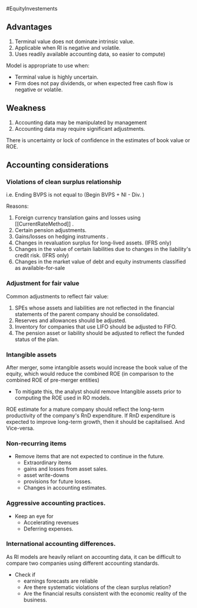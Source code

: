 #EquityInvestements 

## Advantages 
1. Terminal value does not dominate intrinsic value. 
2. Applicable when RI is negative and volatile. 
3. Uses readily available accounting data, so easier to compute) 

Model is appropriate to use when: 
- Terminal value is highly uncertain. 
- Firm does not pay dividends, or when expected free cash flow is negative or volatile. 

## Weakness 
1. Accounting data may be manipulated by management 
2. Accounting data may require significant adjustments. 

There is uncertainty or lock of confidence in the estimates of book value or ROE. 


## Accounting considerations 
### Violations of clean surplus relationship 
i.e. Ending BVPS is not equal to (Begin BVPS + NI - Div. )

Reasons: 
1. Foreign currency translation gains and losses using [[CurrentRateMethod]] . 
2. Certain pension adjustments. 
3. Gains/losses on hedging instruments . 
4. Changes in revaluation surplus for long-lived assets. (IFRS only)
5. Changes in the value of certain liabilities due to changes in the liability's credit risk. (IFRS only)
6. Changes in the market value of debt and equity instruments classified as available-for-sale 

### Adjustment for fair value 
Common adjustments to reflect fair value: 
1. SPEs whose assets and liabilities are not reflected in the financial statements of the parent company should be consolidated. 
2. Reserves and allowances should be adjusted. 
3. Inventory for companies that use LIFO should be adjusted to FIFO. 
4. The pension asset or liability should be adjusted to reflect the funded status of the plan. 

### Intangible assets 
After merger, some intangible assets would increase the book value of the equity, which would reduce the combined ROE (in comparison to the combined ROE of pre-merger entities)
- To mitigate this, the analyst should remove Intangible assets prior to computing the ROE used in RO models. 

ROE estimate for a mature company should reflect the long-term productivity of the company's RnD expenditure. If RnD expenditure is expected to improve long-term growth, then it should be capitalised. And Vice-versa. 

### Non-recurring items 
- Remove items that are not expected to continue in the future. 
	- Extraordinary items 
	- gains and losses from asset sales. 
	- asset write-downs 
	- provisions for future losses. 
	- Changes in accounting estimates. 

### Aggressive accounting practices. 
- Keep an eye for 
	- Accelerating revenues 
	- Deferring expenses. 

### International accounting differences. 
As RI models are heavily reliant on accounting data, it can be difficult to compare two companies using different accounting standards. 
- Check if
	- earnings forecasts are reliable 
	- Are there systematic violations of the clean surplus relation? 
	- Are the financial results consistent with the economic reality of the business. 